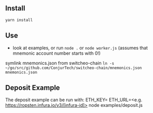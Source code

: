 ## Install
`yarn install`

## Use
- look at examples, or run `node .` or `node worker.js` (assumes that mnemonic account number starts with 0!)

symlink mnemonics.json from switcheo-chain
`ln -s ~/go/src/github.com/ConjurTech/switcheo-chain/mnemonics.json mnemonics.json`

## Deposit Example
The deposit example can be run with:
ETH_KEY=<eth private key> ETH_URL=<e.g. https://ropsten.infura.io/v3/[infura-id]> node examples/deposit.js
